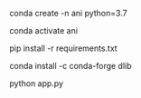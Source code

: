 conda create -n ani python=3.7

conda activate ani

pip install -r requirements.txt

conda install -c conda-forge dlib

python app.py
